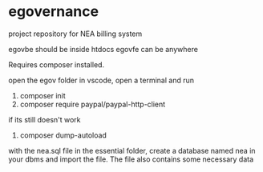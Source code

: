 # egovernance
project repository for NEA billing system

egovbe should be inside htdocs
egovfe can be anywhere


Requires composer installed.

open the egov folder in vscode, open a terminal and run
1. composer init
2. composer require paypal/paypal-http-client

if its still doesn't work
1. composer dump-autoload




with the nea.sql file in the essential folder, create a database named nea in your dbms and import the file. The file also contains some necessary data
